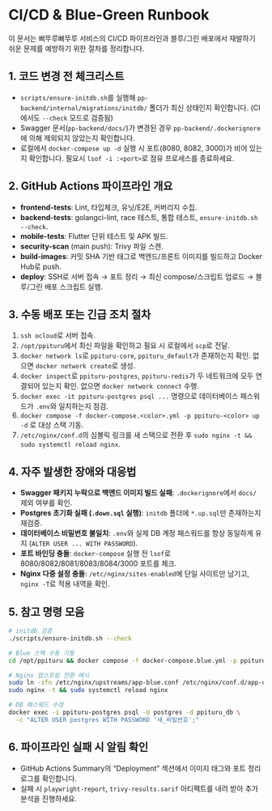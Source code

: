 # CI/CD & Blue-Green Runbook

이 문서는 삐뚜루빠뚜루 서비스의 CI/CD 파이프라인과 블루/그린 배포에서 재발하기 쉬운 문제를 예방하기 위한 절차를 정리합니다.

## 1. 코드 변경 전 체크리스트
- `scripts/ensure-initdb.sh`를 실행해 `pp-backend/internal/migrations/initdb/` 폴더가 최신 상태인지 확인합니다. (CI에서도 `--check` 모드로 검증됨)
- Swagger 문서(`pp-backend/docs/`)가 변경된 경우 `pp-backend/.dockerignore`에 의해 제외되지 않았는지 확인합니다.
- 로컬에서 `docker-compose up -d` 실행 시 포트(8080, 8082, 3000)가 비어 있는지 확인합니다. 필요시 `lsof -i :<port>`로 점유 프로세스를 종료하세요.

## 2. GitHub Actions 파이프라인 개요
- **frontend-tests**: Lint, 타입체크, 유닛/E2E, 커버리지 수집.
- **backend-tests**: golangci-lint, race 테스트, 통합 테스트, `ensure-initdb.sh --check`.
- **mobile-tests**: Flutter 단위 테스트 및 APK 빌드.
- **security-scan** (main push): Trivy 파일 스캔.
- **build-images**: 커밋 SHA 기반 태그로 백엔드/프론트 이미지를 빌드하고 Docker Hub로 push.
- **deploy**: SSH로 서버 접속 → 포트 정리 → 최신 compose/스크립트 업로드 → 블루/그린 배포 스크립트 실행.

## 3. 수동 배포 또는 긴급 조치 절차
1. `ssh ocloud`로 서버 접속.
2. `/opt/ppituru`에서 최신 파일을 확인하고 필요 시 로컬에서 `scp`로 전달.
3. `docker network ls`로 `ppituru-core`, `ppituru_default`가 존재하는지 확인. 없으면 `docker network create`로 생성.
4. `docker inspect`로 `ppituru-postgres`, `ppituru-redis`가 두 네트워크에 모두 연결되어 있는지 확인. 없으면 `docker network connect` 수행.
5. `docker exec -it ppituru-postgres psql ...` 명령으로 데이터베이스 패스워드가 `.env`와 일치하는지 점검.
6. `docker compose -f docker-compose.<color>.yml -p ppituru-<color> up -d` 로 대상 스택 기동.
7. `/etc/nginx/conf.d`의 심볼릭 링크를 새 스택으로 전환 후 `sudo nginx -t && sudo systemctl reload nginx`.

## 4. 자주 발생한 장애와 대응법
- **Swagger 패키지 누락으로 백엔드 이미지 빌드 실패**: `.dockerignore`에서 `docs/` 제외 여부를 확인.
- **Postgres 초기화 실패 (`.down.sql` 실행)**: `initdb` 폴더에 `*.up.sql`만 존재하는지 재검증.
- **데이터베이스 비밀번호 불일치**: `.env`와 실제 DB 계정 패스워드를 항상 동일하게 유지 (`ALTER USER ... WITH PASSWORD`).
- **포트 바인딩 충돌**: `docker-compose` 실행 전 `lsof`로 8080/8082/8081/8083/8084/3000 포트를 체크.
- **Nginx 다중 설정 충돌**: `/etc/nginx/sites-enabled`에 단일 사이트만 남기고, `nginx -T`로 적용 내역을 확인.

## 5. 참고 명령 모음
```bash
# initdb 검증
./scripts/ensure-initdb.sh --check

# Blue 스택 수동 기동
cd /opt/ppituru && docker compose -f docker-compose.blue.yml -p ppituru-blue up -d

# Nginx 업스트림 전환 예시
sudo ln -sfn /etc/nginx/upstreams/app-blue.conf /etc/nginx/conf.d/app-upstream.conf
sudo nginx -t && sudo systemctl reload nginx

# DB 패스워드 수정
docker exec -i ppituru-postgres psql -U postgres -d ppituru_db \
  -c "ALTER USER postgres WITH PASSWORD '새_비밀번호';"
```

## 6. 파이프라인 실패 시 알림 확인
- GitHub Actions Summary의 “Deployment” 섹션에서 이미지 태그와 포트 정리 로그를 확인합니다.
- 실패 시 `playwright-report`, `trivy-results.sarif` 아티팩트를 내려 받아 추가 분석을 진행하세요.
